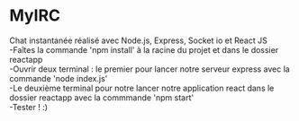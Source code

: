 # MyIRC
Chat instantanée réalisé avec Node.js, Express, Socket io et React JS  
-Faîtes la commande 'npm install' à la racine du projet et dans le dossier reactapp  
-Ouvrir deux terminal : le premier pour lancer notre serveur express avec la commande 'node index.js'   
-Le deuxième terminal pour notre lancer notre application react dans le dossier reactapp avec la commmande 'npm start'  
-Tester ! :)
